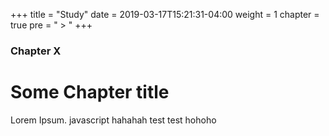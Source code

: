 +++
title = "Study"
date = 2019-03-17T15:21:31-04:00
weight = 1
chapter = true
pre = " > "
+++

### Chapter X

# Some Chapter title

Lorem Ipsum.
javascript
hahahah
test test
hohoho
